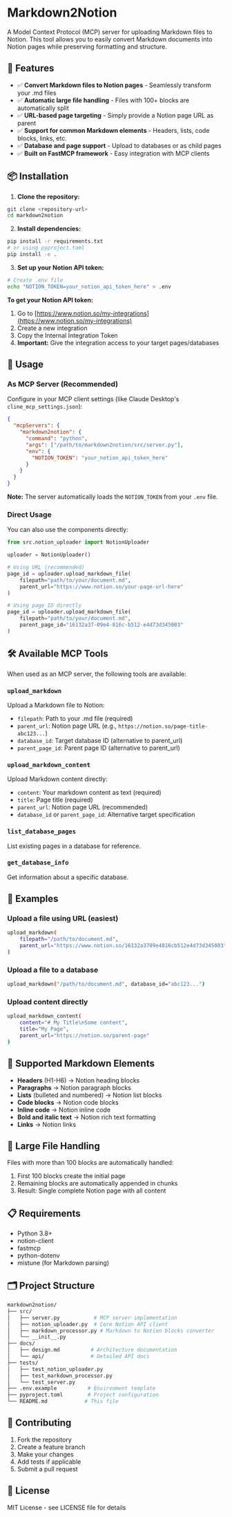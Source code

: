 # Markdown2Notion

A Model Context Protocol (MCP) server for uploading Markdown files to Notion. This tool allows you to easily convert Markdown documents into Notion pages while preserving formatting and structure.

## 🚀 Features

- ✅ **Convert Markdown files to Notion pages** - Seamlessly transform your .md files
- ✅ **Automatic large file handling** - Files with 100+ blocks are automatically split
- ✅ **URL-based page targeting** - Simply provide a Notion page URL as parent
- ✅ **Support for common Markdown elements** - Headers, lists, code blocks, links, etc.
- ✅ **Database and page support** - Upload to databases or as child pages
- ✅ **Built on FastMCP framework** - Easy integration with MCP clients

## 📦 Installation


1. **Clone the repository:**

```bash
git clone <repository-url>
cd markdown2notion
```

2. **Install dependencies:**

```bash
pip install -r requirements.txt
# or using pyproject.toml
pip install -e .
```

3. **Set up your Notion API token:**

```bash
# Create .env file
echo "NOTION_TOKEN=your_notion_api_token_here" > .env
```

**To get your Notion API token:**

1. Go to [https://www.notion.so/my-integrations](https://www.notion.so/my-integrations)
2. Create a new integration
3. Copy the Internal Integration Token
4. **Important:** Give the integration access to your target pages/databases

## 🔧 Usage

### As MCP Server (Recommended)

Configure in your MCP client settings (like Claude Desktop's `cline_mcp_settings.json`):

```json
{
  "mcpServers": {
    "markdown2notion": {
      "command": "python",
      "args": ["/path/to/markdown2notion/src/server.py"],
      "env": {
        "NOTION_TOKEN": "your_notion_api_token_here"
      }
    }
  }
}
```

**Note:** The server automatically loads the `NOTION_TOKEN` from your `.env` file.

### Direct Usage

You can also use the components directly:
```python
from src.notion_uploader import NotionUploader

uploader = NotionUploader()

# Using URL (recommended)
page_id = uploader.upload_markdown_file(
    filepath="path/to/your/document.md",
    parent_url="https://www.notion.so/your-page-url-here"
)

# Using page ID directly
page_id = uploader.upload_markdown_file(
    filepath="path/to/your/document.md",
    parent_page_id="16132a37-09e4-816c-b512-e4d73d345003"
)
```

## 🛠 Available MCP Tools

When used as an MCP server, the following tools are available:

### `upload_markdown`

Upload a Markdown file to Notion:

- `filepath`: Path to your .md file (required)
- `parent_url`: Notion page URL (e.g., `https://notion.so/page-title-abc123...`)
- `database_id`: Target database ID (alternative to parent_url)
- `parent_page_id`: Parent page ID (alternative to parent_url)

### `upload_markdown_content`

Upload Markdown content directly:

- `content`: Your markdown content as text (required)
- `title`: Page title (required)
- `parent_url`: Notion page URL (recommended)
- `database_id` or `parent_page_id`: Alternative target specification

### `list_database_pages`

List existing pages in a database for reference.

### `get_database_info`

Get information about a specific database.

## 📖 Examples

### Upload a file using URL (easiest)

```bash
upload_markdown(
    filepath="/path/to/document.md", 
    parent_url="https://www.notion.so/16132a3709e4816cb512e4d73d345003"
)
```

### Upload a file to a database

```bash
upload_markdown("/path/to/document.md", database_id="abc123...")
```

### Upload content directly

```bash
upload_markdown_content(
    content="# My Title\nSome content", 
    title="My Page", 
    parent_url="https://notion.so/parent-page"
)
```

## 📝 Supported Markdown Elements

- **Headers** (H1-H6) → Notion heading blocks
- **Paragraphs** → Notion paragraph blocks
- **Lists** (bulleted and numbered) → Notion list blocks
- **Code blocks** → Notion code blocks
- **Inline code** → Notion inline code
- **Bold and italic text** → Notion rich text formatting
- **Links** → Notion links

## 🔄 Large File Handling

Files with more than 100 blocks are automatically handled:

1. First 100 blocks create the initial page
2. Remaining blocks are automatically appended in chunks
3. Result: Single complete Notion page with all content

## 📋 Requirements

- Python 3.8+
- notion-client
- fastmcp
- python-dotenv
- mistune (for Markdown parsing)

## 🗂 Project Structure

```bash
markdown2notion/
├── src/
│   ├── server.py           # MCP server implementation
│   ├── notion_uploader.py  # Core Notion API client
│   ├── markdown_processor.py # Markdown to Notion blocks converter
│   └── __init__.py
├── docs/
│   ├── design.md          # Architecture documentation
│   └── api/               # Detailed API docs
├── tests/
│   ├── test_notion_uploader.py
│   ├── test_markdown_processor.py
│   └── test_server.py
├── .env.example          # Environment template
├── pyproject.toml        # Project configuration
└── README.md            # This file
```

## 🤝 Contributing

1. Fork the repository
2. Create a feature branch
3. Make your changes
4. Add tests if applicable
5. Submit a pull request

## 📄 License

MIT License - see LICENSE file for details
